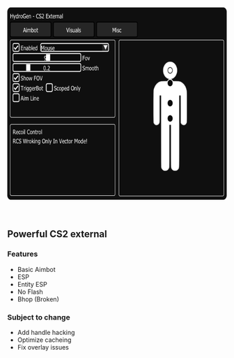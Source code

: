 <br/>
<p align="center">
  <a href="https://github.com/it-developed/hydrogen-cs2-external/">
    <img src="menu.png" alt="Menu" width="640" height="440">
  </a>
  <br>
  <br>
  <br>
</p>

## Powerful CS2 external

### Features
- Basic Aimbot
- ESP
- Entity ESP
- No Flash
- Bhop (Broken)

### Subject to change
- Add handle hacking
- Optimize cacheing
- Fix overlay issues

